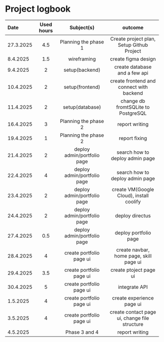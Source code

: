 # Project logbook

| Date  | Used hours | Subject(s) |  outcome |
| :---  |     :---:      |     :---:      |     :---:      |
| 27.3.2025 | 4.5 | Planning the phase 1  | Create project plan, Setup Github Project  |
| 8.4.2025 | 1.5 | wireframing  | create figma design  |
| 9.4.2025 | 2 | setup(backend)  | create database and a few api  |
| 10.4.2025 | 2 | setup(frontend)  | create frontend and connect with backend  |
| 11.4.2025 | 2 | setup(database)  | change db fromtSQLite to PostgreSQL  |
| 16.4.2025 | 3 | Planning the phase 2  | report writing  |
| 19.4.2025 | 1 | Planning the phase 2  | report fixing  |
| 21.4.2025 | 2          | deploy admin/portfolio page | search how to deploy admin page      |
| 22.4.2025 | 4          | deploy admin/portfolio page | search how to deploy admin page      |
| 23.4.2025 | 2          | deploy admin/portfolio page | create VM(Google Cloud), install coolify |
| 24.4.2025 | 2          | deploy admin/portfolio page | deploy directus                      |
| 27.4.2025 | 0.5        | deploy admin/portfolio page | deploy portfolio page                |
| 28.4.2025 | 4          | create portfolio page ui    | create navbar, home page, skill page ui |
| 29.4.2025 | 3.5        | create portfolio page ui    | create ptoject page ui               |
| 30.4.2025 | 5          | create portfolio page ui    | integrate API                        |
| 1.5.2025  | 4          | create portfolio page ui    | create experience page ui            |
| 3.5.2025  | 4          | create portfolio page ui    | create contact page ui, change file structure |
| 4.5.2025  |         | Phase 3 and 4    | report writing               |
